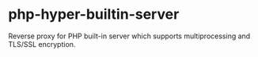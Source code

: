 # php-hyper-builtin-server
Reverse proxy for PHP built-in server which supports multiprocessing and TLS/SSL encryption.
